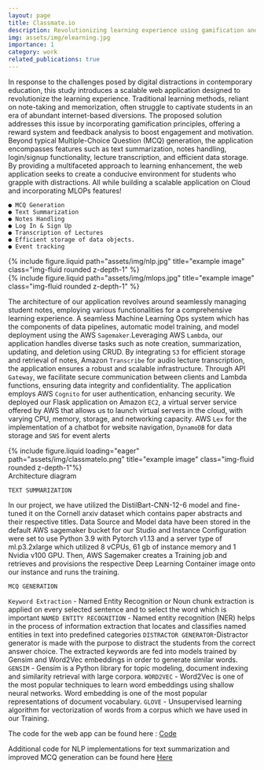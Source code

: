 ```yaml
---
layout: page
title: Classmate.io
description: Revolutionizing learning experience using gamification and AI; Web app built on AWS using NLP techniques 
img: assets/img/elearning.jpg
importance: 1
category: work
related_publications: true
---
```


In response to the challenges posed by digital distractions in contemporary education, this study introduces a scalable web application designed to revolutionize the learning experience. Traditional learning methods, reliant on note-taking and memorization, often struggle to captivate students in an era of abundant internet-based diversions. The proposed solution addresses this issue by incorporating gamification principles, offering a reward system and feedback analysis to boost engagement and motivation. Beyond typical Multiple-Choice Question (MCQ) generation, the application encompasses features such as text summarization, notes handling, login/signup functionality, lecture transcription, and efficient data storage. By providing a multifaceted approach to learning enhancement, the web application seeks to create a conducive environment for students who grapple with distractions. All while building a scalable application on Cloud and incorporating MLOPs features!

    ● MCQ Generation
    ● Text Summarization
    ● Notes Handling
    ● Log In & Sign Up
    ● Transcription of Lectures
    ● Efficient storage of data objects.
    ● Event tracking

<div class="row justify-content-sm-center">
    <div class="col-sm-4 mt-3 mt-md-0">
        {% include figure.liquid path="assets/img/nlp.jpg" title="example image" class="img-fluid rounded z-depth-1" %}
    </div>
    <div class="col-sm-8 mt-3 mt-md-0">
        {% include figure.liquid path="assets/img/mlops.jpg" title="example image" class="img-fluid rounded z-depth-1" %}
    </div>
</div>


The architecture of our application revolves around seamlessly managing student notes, employing various functionalities for a comprehensive learning experience. A seamless Machine Learning Ops system which has the components of data pipelines, automatic model training, and model deployment using the AWS `Sagemaker`.Leveraging AWS `Lambda`, our application handles diverse tasks such as note creation, summarization, updating, and deletion using CRUD. By integrating `S3` for efficient storage and retrieval of notes, Amazon `Transcribe` for audio lecture transcription, the application ensures a robust and scalable infrastructure. Through API `Gateway`, we facilitate secure communication between clients and Lambda functions, ensuring data integrity and confidentiality. The application employs AWS `Cognito` for user authentication, enhancing security. We deployed our Flask application on Amazon `EC2`, a virtual server service offered by AWS that allows us to launch virtual servers in the cloud, with varying CPU, memory, storage, and networking capacity. AWS `Lex` for the implementation of a chatbot for website navigation, `DynamoDB` for data storage and `SNS` for event alerts

<div class="row">
    <div class="col-sm mt-3 mt-md-0">
        {% include figure.liquid loading="eager" path="assets/img/classmateIo.png" title="example image" class="img-fluid rounded z-depth-1"%}
    </div>
</div>
<div class="caption">
    Architecture diagram
</div>

`TEXT SUMMARIZATION`

In our project, we have utilized the DistilBart-CNN-12-6 model and fine-tuned it on the Cornell
arxiv dataset which contains paper abstracts and their respective titles. Data Source and Model data have been stored in the default AWS sagemaker bucket for our Studio and Instance Configuration were set to use Python 3.9 with Pytorch v1.13 and a server type of ml.p3.2xlarge
which utilized 8 vCPUs, 61 gb of instance memory and 1 Nvidia v100 GPU. Then, AWS Sagemaker creates a Training job and retrieves and provisions the respective Deep Learning Container image onto our instance and runs the training.


`MCQ GENERATION`

`Keyword Extraction` - Named Entity Recognition or Noun chunk extraction is applied on every selected sentence and to select the word which is important
`NAMED ENTITY RECOGNITION` - Named entity recognition (NER) helps in the process of information extraction that locates and classifies named entities in text into predefined categories
`DISTRACTOR GENERATOR`-Distractor generator is made with the purpose to distract the students from the correct answer choice. The extracted keywords are fed into models trained by Gensim and
Word2Vec embeddings in order to generate similar words.
`GENSIM` - Gensim is a Python library for topic modeling, document indexing and similarity retrieval with large corpora.
`WORD2VEC` - Word2Vec is one of the most popular techniques to learn word embeddings using shallow neural networks. Word embedding is one of the most popular representations of document vocabulary.
`GLOVE` - Unsupervised learning algorithm for vectorization of words from a corpus which we have used in our Training.

The code for the web app can be found here : <a href="https://github.com/Avina20/classmate-io">Code</a>

Additional code for NLP implementations for text summarization and improved MCQ generation can be found here <a href="https://github.com/Avina20/MCQ-generator">Here</a>